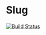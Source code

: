 # Slug

[![Build Status](https://travis-ci.org/eraviart/Slug.jl.svg?branch=master)](https://travis-ci.org/eraviart/Slug.jl)
